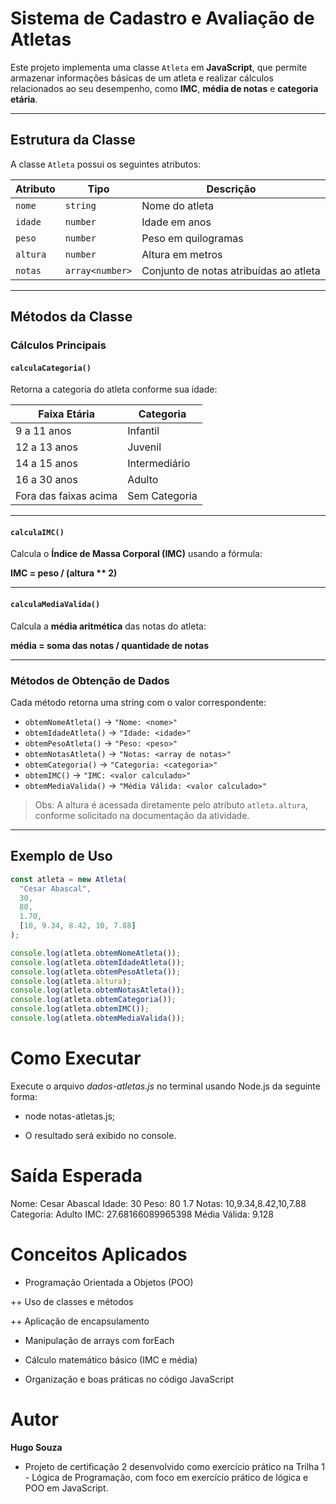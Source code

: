 # Sistema de Cadastro e Avaliação de Atletas

Este projeto implementa uma classe `Atleta` em **JavaScript**, que permite armazenar informações básicas de um atleta e realizar cálculos relacionados ao seu desempenho, como **IMC**, **média de notas** e **categoria etária**.

---

## Estrutura da Classe

A classe `Atleta` possui os seguintes atributos:

| Atributo | Tipo | Descrição |
|-----------|------|------------|
| `nome` | `string` | Nome do atleta |
| `idade` | `number` | Idade em anos |
| `peso` | `number` | Peso em quilogramas |
| `altura` | `number` | Altura em metros |
| `notas` | `array<number>` | Conjunto de notas atribuídas ao atleta |

---

## Métodos da Classe

### Cálculos Principais

#### `calculaCategoria()`
Retorna a categoria do atleta conforme sua idade:

| Faixa Etária | Categoria |
|---------------|------------|
| 9 a 11 anos | Infantil |
| 12 a 13 anos | Juvenil |
| 14 a 15 anos | Intermediário |
| 16 a 30 anos | Adulto |
| Fora das faixas acima | Sem Categoria |

---

#### `calculaIMC()`
Calcula o **Índice de Massa Corporal (IMC)** usando a fórmula:

**IMC = peso / (altura ** 2)**

---

#### `calculaMediaValida()`
Calcula a **média aritmética** das notas do atleta:

**média = soma das notas / quantidade de notas**

---

### Métodos de Obtenção de Dados

Cada método retorna uma string com o valor correspondente:

- `obtemNomeAtleta()` → `"Nome: <nome>"`
- `obtemIdadeAtleta()` → `"Idade: <idade>"`
- `obtemPesoAtleta()` → `"Peso: <peso>"`
- `obtemNotasAtleta()` → `"Notas: <array de notas>"`
- `obtemCategoria()` → `"Categoria: <categoria>"`
- `obtemIMC()` → `"IMC: <valor calculado>"`
- `obtemMediaValida()` → `"Média Válida: <valor calculado>"`

> Obs: A altura é acessada diretamente pelo atributo `atleta.altura`, conforme solicitado na documentação da atividade.

---

## Exemplo de Uso

```js
const atleta = new Atleta(
  "Cesar Abascal",
  30,
  80,
  1.70,
  [10, 9.34, 8.42, 10, 7.88]
);

console.log(atleta.obtemNomeAtleta());
console.log(atleta.obtemIdadeAtleta());
console.log(atleta.obtemPesoAtleta());
console.log(atleta.altura);
console.log(atleta.obtemNotasAtleta());
console.log(atleta.obtemCategoria());
console.log(atleta.obtemIMC());
console.log(atleta.obtemMediaValida());

```

# Como Executar

Execute o arquivo *dados-atletas.js* no terminal usando Node.js da seguinte forma:

+ node notas-atletas.js;

+ O resultado será exibido no console.


# Saída Esperada

Nome: Cesar Abascal
Idade: 30
Peso: 80
1.7
Notas: 10,9.34,8.42,10,7.88
Categoria: Adulto
IMC: 27.68166089965398
Média Válida: 9.128

# Conceitos Aplicados

+ Programação Orientada a Objetos (POO)

++ Uso de classes e métodos

++ Aplicação de encapsulamento

+ Manipulação de arrays com forEach

+ Cálculo matemático básico (IMC e média)

+ Organização e boas práticas no código JavaScript


# Autor

**Hugo Souza**

+ Projeto de certificação 2 desenvolvido como exercício prático na Trilha 1 - Lógica de Programação, com foco em exercício prático de lógica e POO em JavaScript.
